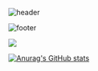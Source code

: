 ![header](https://capsule-render.vercel.app/api?type=venom&color=000000&height=200&section=header&text=땅땅꼬&fontSize=30&fontColor=d9e1e8)

![footer](https://capsule-render.vercel.app/api?&type=waving)

<a href="https://www.instagram.com/rndox_99" target="_blank"><img src="https://img.shields.io/badge/instagram-E4405F?style=instagram&logo=instagram&logoColor=white"/></a>

[![Anurag's GitHub stats](https://github-readme-stats.vercel.app/api?username=DDDDKo)](https://github.com/anuraghazra/github-readme-stats)

